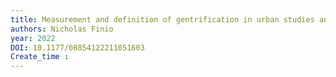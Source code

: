 ```yaml
---
title: Measurement and definition of gentrification in urban studies and planning
authors: Nicholas Finio
year: 2022
DOI: 10.1177/08854122211051603
Create_time :  
---
```


